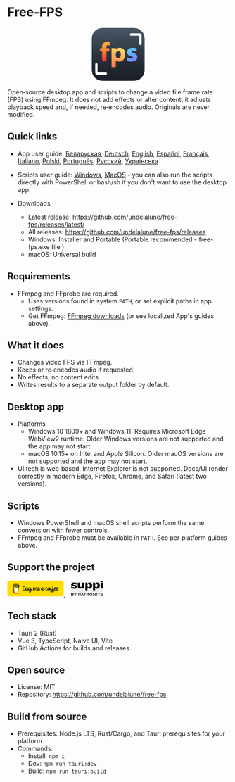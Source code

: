# Free‑FPS

<p align="center">
  <img src="app/src/md/logo.png" alt="Free‑FPS logo" width="120" style="border-radius: 24px;">
</p>

Open‑source desktop app and scripts to change a video file frame rate \(FPS\) using FFmpeg. It does not add effects or alter content; it adjusts playback speed and, if needed, re‑encodes audio. Originals are never modified.

## Quick links

- App user guide: 
  [Беларуская](app/src/md/by.MD), [Deutsch](app/src/md/de.MD), [English](app/src/md/en.MD), [Español](app/src/md/es.MD),
  [Français](app/src/md/fr.MD), [Italiano](app/src/md/it.MD), [Polski](app/src/md/pl.MD), [Português](app/src/md/pt.MD),
  [Русский](app/src/md/ru.MD), [Українська](app/src/md/ua.MD)

- Scripts user guide: [Windows](scripts/win/README.md), [MacOS](scripts/unix/README.md) - you can also run the scripts directly with PowerShell or bash/sh if you don't want to use the desktop app.

- Downloads
    - Latest release: https://github.com/undelalune/free-fps/releases/latest/
    - All releases: https://github.com/undelalune/free-fps/releases
    - Windows: Installer and Portable \(Portable recommended - free-fps.exe file \)
    - macOS: Universal build

## Requirements

- FFmpeg and FFprobe are required.
    - Uses versions found in system `PATH`, or set explicit paths in app settings.
    - Get FFmpeg: [FFmpeg downloads](https://ffmpeg.org/download.html) (or see localized App's guides above).

## What it does

- Changes video FPS via FFmpeg.
- Keeps or re‑encodes audio if requested.
- No effects, no content edits.
- Writes results to a separate output folder by default.

## Desktop app

- Platforms
    - Windows 10 1809\+ and Windows 11. Requires Microsoft Edge WebView2 runtime. Older Windows versions are not supported and the app may not start.
    - macOS 10.15\+ on Intel and Apple Silicon. Older macOS versions are not supported and the app may not start.
- UI tech is web‑based. Internet Explorer is not supported. Docs/UI render correctly in modern Edge, Firefox, Chrome, and Safari \(latest two versions\).

## Scripts

- Windows PowerShell and macOS shell scripts perform the same conversion with fewer controls.
- FFmpeg and FFprobe must be available in `PATH`. See per‑platform guides above.

## Support the project

<a href="https://buymeacoffee.com/undelalune" target="_blank" rel="noopener">
  <img src="app/src/md/bmc-logo.svg" alt="Buy Me a Coffee" height="36">
</a>
&nbsp;&nbsp;
<a href="https://suppi.pl/undelalune" target="_blank" rel="noopener">
  <img src="app/src/md/suppi-logo.svg" alt="Suppi" height="36">
</a>

## Tech stack

- Tauri 2 \(Rust\)
- Vue 3, TypeScript, Naive UI, Vite
- GitHub Actions for builds and releases

## Open source

- License: MIT
- Repository: https://github.com/undelalune/free-fps

## Build from source

- Prerequisites: Node.js LTS, Rust/Cargo, and Tauri prerequisites for your platform.
- Commands:
    - Install: `npm i`
    - Dev: `npm run tauri:dev`
    - Build: `npm run tauri:build`
